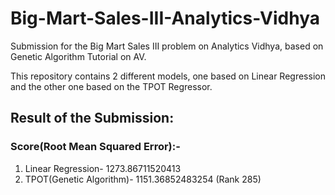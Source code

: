 # Big-Mart-Sales-III-Analytics-Vidhya
Submission for the Big Mart Sales III problem on Analytics Vidhya, based on Genetic Algorithm Tutorial on AV.

This repository contains 2 different models, one based on Linear Regression and the other one based on the TPOT Regressor.

## Result of the Submission:
### Score(Root Mean Squared Error):-
1. Linear Regression- 1273.86711520413
2. TPOT(Genetic Algorithm)- 1151.36852483254 (Rank 285)
